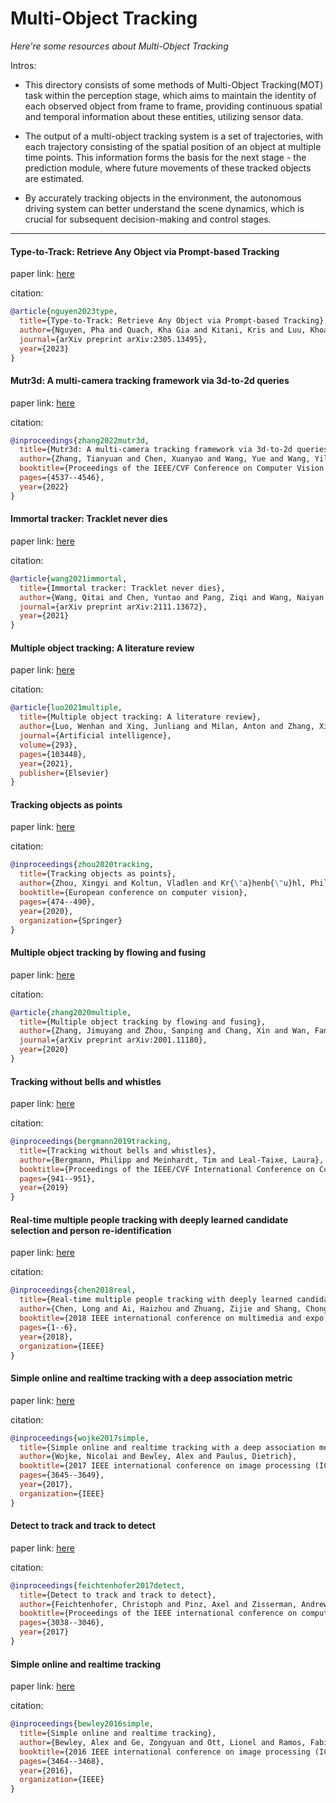 # Multi-Object Tracking
*Here're some resources about Multi-Object Tracking*

Intros: 
* This directory consists of some methods of Multi-Object Tracking(MOT) task within the perception stage, which aims to maintain the identity of each observed object from frame to frame, providing continuous spatial and temporal information about these entities, utilizing sensor data.

* The output of a multi-object tracking system is a set of trajectories, with each trajectory consisting of the spatial position of an object at multiple time points. This information forms the basis for the next stage - the prediction module, where future movements of these tracked objects are estimated.

* By accurately tracking objects in the environment, the autonomous driving system can better understand the scene dynamics, which is crucial for subsequent decision-making and control stages.

---


#### Type-to-Track: Retrieve Any Object via Prompt-based Tracking

paper link: [here](https://arxiv.org/pdf/2305.13495)

citation: 
```bibtex
@article{nguyen2023type,
  title={Type-to-Track: Retrieve Any Object via Prompt-based Tracking},
  author={Nguyen, Pha and Quach, Kha Gia and Kitani, Kris and Luu, Khoa},
  journal={arXiv preprint arXiv:2305.13495},
  year={2023}
}
```
    


#### Mutr3d: A multi-camera tracking framework via 3d-to-2d queries

paper link: [here](https://openaccess.thecvf.com/content/CVPR2022W/WAD/papers/Zhang_MUTR3D_A_Multi-Camera_Tracking_Framework_via_3D-to-2D_Queries_CVPRW_2022_paper.pdf)

citation: 
```bibtex
@inproceedings{zhang2022mutr3d,
  title={Mutr3d: A multi-camera tracking framework via 3d-to-2d queries},
  author={Zhang, Tianyuan and Chen, Xuanyao and Wang, Yue and Wang, Yilun and Zhao, Hang},
  booktitle={Proceedings of the IEEE/CVF Conference on Computer Vision and Pattern Recognition},
  pages={4537--4546},
  year={2022}
}
```

#### Immortal tracker: Tracklet never dies

paper link: [here](https://arxiv.org/pdf/2111.13672)

citation: 
```bibtex
@article{wang2021immortal,
  title={Immortal tracker: Tracklet never dies},
  author={Wang, Qitai and Chen, Yuntao and Pang, Ziqi and Wang, Naiyan and Zhang, Zhaoxiang},
  journal={arXiv preprint arXiv:2111.13672},
  year={2021}
}
```

#### Multiple object tracking: A literature review

paper link: [here](https://arxiv.org/pdf/1409.7618)

citation: 
```bibtex
@article{luo2021multiple,
  title={Multiple object tracking: A literature review},
  author={Luo, Wenhan and Xing, Junliang and Milan, Anton and Zhang, Xiaoqin and Liu, Wei and Kim, Tae-Kyun},
  journal={Artificial intelligence},
  volume={293},
  pages={103448},
  year={2021},
  publisher={Elsevier}
}
```

#### Tracking objects as points

paper link: [here](https://arxiv.org/pdf/2004.01177.pdf)

citation: 
```bibtex
@inproceedings{zhou2020tracking,
  title={Tracking objects as points},
  author={Zhou, Xingyi and Koltun, Vladlen and Kr{\"a}henb{\"u}hl, Philipp},
  booktitle={European conference on computer vision},
  pages={474--490},
  year={2020},
  organization={Springer}
}
```
    


#### Multiple object tracking by flowing and fusing

paper link: [here](https://arxiv.org/pdf/2001.11180)

citation: 
```bibtex
@article{zhang2020multiple,
  title={Multiple object tracking by flowing and fusing},
  author={Zhang, Jimuyang and Zhou, Sanping and Chang, Xin and Wan, Fangbin and Wang, Jinjun and Wu, Yang and Huang, Dong},
  journal={arXiv preprint arXiv:2001.11180},
  year={2020}
}
```

#### Tracking without bells and whistles

paper link: [here](http://openaccess.thecvf.com/content_ICCV_2019/papers/Bergmann_Tracking_Without_Bells_and_Whistles_ICCV_2019_paper.pdf)

citation: 
```bibtex
@inproceedings{bergmann2019tracking,
  title={Tracking without bells and whistles},
  author={Bergmann, Philipp and Meinhardt, Tim and Leal-Taixe, Laura},
  booktitle={Proceedings of the IEEE/CVF International Conference on Computer Vision},
  pages={941--951},
  year={2019}
}
```

#### Real-time multiple people tracking with deeply learned candidate selection and person re-identification

paper link: [here](https://arxiv.org/pdf/1809.04427)

citation: 
```bibtex
@inproceedings{chen2018real,
  title={Real-time multiple people tracking with deeply learned candidate selection and person re-identification},
  author={Chen, Long and Ai, Haizhou and Zhuang, Zijie and Shang, Chong},
  booktitle={2018 IEEE international conference on multimedia and expo (ICME)},
  pages={1--6},
  year={2018},
  organization={IEEE}
}
```
    
    
    
#### Simple online and realtime tracking with a deep association metric

paper link: [here](https://arxiv.org/pdf/1703.07402)

citation: 
```bibtex
@inproceedings{wojke2017simple,
  title={Simple online and realtime tracking with a deep association metric},
  author={Wojke, Nicolai and Bewley, Alex and Paulus, Dietrich},
  booktitle={2017 IEEE international conference on image processing (ICIP)},
  pages={3645--3649},
  year={2017},
  organization={IEEE}
}
```

#### Detect to track and track to detect

paper link: [here](http://openaccess.thecvf.com/content_ICCV_2017/papers/Feichtenhofer_Detect_to_Track_ICCV_2017_paper.pdf)

citation: 
```bibtex
@inproceedings{feichtenhofer2017detect,
  title={Detect to track and track to detect},
  author={Feichtenhofer, Christoph and Pinz, Axel and Zisserman, Andrew},
  booktitle={Proceedings of the IEEE international conference on computer vision},
  pages={3038--3046},
  year={2017}
}
```
    
    

#### Simple online and realtime tracking

paper link: [here](https://arxiv.org/pdf/1602.00763.pdf)

citation: 
```bibtex
@inproceedings{bewley2016simple,
  title={Simple online and realtime tracking},
  author={Bewley, Alex and Ge, Zongyuan and Ott, Lionel and Ramos, Fabio and Upcroft, Ben},
  booktitle={2016 IEEE international conference on image processing (ICIP)},
  pages={3464--3468},
  year={2016},
  organization={IEEE}
}
```
